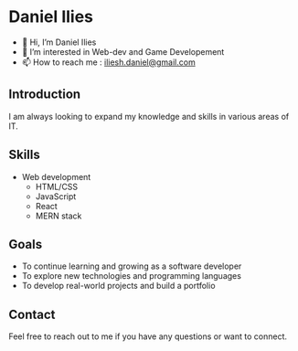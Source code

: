 # Daniel Ilies

- 👋 Hi, I’m Daniel Ilies
- 👀 I’m interested in Web-dev and Game Developement
- 📫 How to reach me : iliesh.daniel@gmail.com

## Introduction

I am always looking to expand my knowledge and skills in various areas of IT.

## Skills
- Web development
  - HTML/CSS
  - JavaScript
  - React
  - MERN stack

## Goals

- To continue learning and growing as a software developer
- To explore new technologies and programming languages
- To develop real-world projects and build a portfolio

## Contact
Feel free to reach out to me if you have any questions or want to connect.

<!---
RocketChamp/RocketChamp is a ✨ special ✨ repository because its `README.md` (this file) appears on your GitHub profile.
You can click the Preview link to take a look at your changes.
--->
